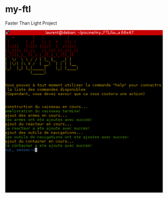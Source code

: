 # my-ftl
Faster Than Light Project

![My FTL](https://github.com/Ru0f3ng/my-ftl/blob/master/my-ftl-ss.png)
